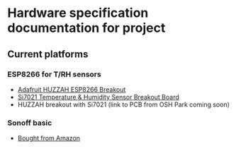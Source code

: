 # Hardware specification documentation for project

## Current platforms

### ESP8266 for T/RH sensors
* [Adafruit HUZZAH ESP8266 Breakout](https://www.adafruit.com/product/2471)
* [Si7021 Temperature & Humidity Sensor Breakout Board](https://www.adafruit.com/product/3251)
* HUZZAH breakout with Si7021 (link to PCB from OSH Park coming soon)

### Sonoff basic
* [Bought from Amazon](https://www.amazon.com/gp/product/B07KP8THFG/)
